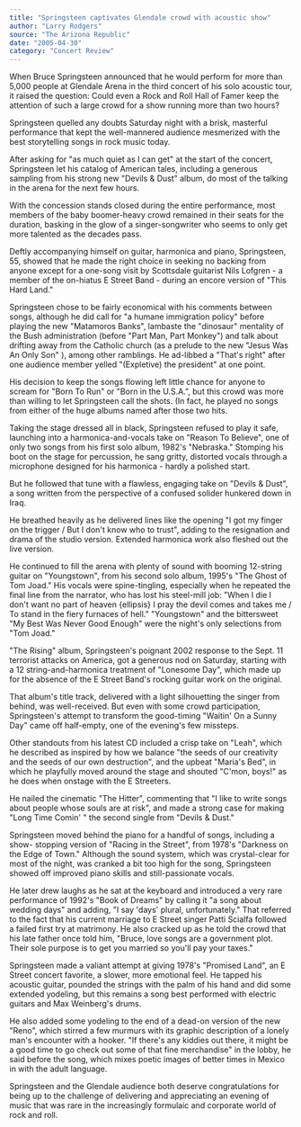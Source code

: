 ```yaml
---
title: "Springsteen captivates Glendale crowd with acoustic show"
author: "Larry Rodgers"
source: "The Arizona Republic"
date: "2005-04-30"
category: "Concert Review"
---
```


When Bruce Springsteen announced that he would perform for more than 5,000 people at Glendale Arena in the third concert of his solo acoustic tour, it raised the question: Could even a Rock and Roll Hall of Famer keep the attention of such a large crowd for a show running more than two hours?

Springsteen quelled any doubts Saturday night with a brisk, masterful performance that kept the well-mannered audience mesmerized with the best storytelling songs in rock music today.

After asking for "as much quiet as I can get" at the start of the concert, Springsteen let his catalog of American tales, including a generous sampling from his strong new "Devils & Dust" album, do most of the talking in the arena for the next few hours.

With the concession stands closed during the entire performance, most members of the baby boomer-heavy crowd remained in their seats for the duration, basking in the glow of a singer-songwriter who seems to only get more talented as the decades pass.

Deftly accompanying himself on guitar, harmonica and piano, Springsteen, 55, showed that he made the right choice in seeking no backing from anyone except for a one-song visit by Scottsdale guitarist Nils Lofgren - a member of the on-hiatus E Street Band - during an encore version of "This Hard Land."

Springsteen chose to be fairly economical with his comments between songs, although he did call for "a humane immigration policy" before playing the new "Matamoros Banks", lambaste the "dinosaur" mentality of the Bush administration (before "Part Man, Part Monkey") and talk about drifting away from the Catholic church (as a prelude to the new "Jesus Was An Only Son" ), among other ramblings. He ad-libbed a "That's right" after one audience member yelled "(Expletive) the president" at one point.

His decision to keep the songs flowing left little chance for anyone to scream for "Born To Run" or "Born in the U.S.A.", but this crowd was more than willing to let Springsteen call the shots. (In fact, he played no songs from either of the huge albums named after those two hits.

Taking the stage dressed all in black, Springsteen refused to play it safe, launching into a harmonica-and-vocals take on "Reason To Believe", one of only two songs from his first solo album, 1982's "Nebraska." Stomping his boot on the stage for percussion, he sang gritty, distorted vocals through a microphone designed for his harmonica - hardly a polished start.

But he followed that tune with a flawless, engaging take on "Devils & Dust", a song written from the perspective of a confused solider hunkered down in Iraq.

He breathed heavily as he delivered lines like the opening "I got my finger on the trigger / But I don't know who to trust", adding to the resignation and drama of the studio version. Extended harmonica work also fleshed out the live version.

He continued to fill the arena with plenty of sound with booming 12-string guitar on "Youngstown", from his second solo album, 1995's "The Ghost of Tom Joad." His vocals were spine-tingling, especially when he repeated the final line from the narrator, who has lost his steel-mill job: "When I die I don't want no part of heaven {ellipsis} I pray the devil comes and takes me / To stand in the fiery furnaces of hell." "Youngstown" and the bittersweet "My Best Was Never Good Enough" were the night's only selections from "Tom Joad."

"The Rising" album, Springsteen's poignant 2002 response to the Sept. 11 terrorist attacks on America, got a generous nod on Saturday, starting with a 12 string-and-harmonica treatment of "Lonesome Day", which made up for the absence of the E Street Band's rocking guitar work on the original.

That album's title track, delivered with a light silhouetting the singer from behind, was well-received. But even with some crowd participation, Springsteen's attempt to transform the good-timing "Waitin' On a Sunny Day" came off half-empty, one of the evening's few missteps.

Other standouts from his latest CD included a crisp take on "Leah", which he described as inspired by how we balance "the seeds of our creativity and the seeds of our own destruction", and the upbeat "Maria's Bed", in which he playfully moved around the stage and shouted "C'mon, boys!" as he does when onstage with the E Streeters.

He nailed the cinematic "The Hitter", commenting that "I like to write songs about people whose souls are at risk", and made a strong case for making "Long Time Comin' " the second single from "Devils & Dust."

Springsteen moved behind the piano for a handful of songs, including a show- stopping version of "Racing in the Street", from 1978's "Darkness on the Edge of Town." Although the sound system, which was crystal-clear for most of the night, was cranked a bit too high for the song, Springsteen showed off improved piano skills and still-passionate vocals.

He later drew laughs as he sat at the keyboard and introduced a very rare performance of 1992's "Book of Dreams" by calling it "a song about wedding days" and adding, "I say 'days' plural, unfortunately." That referred to the fact that his current marriage to E Street singer Patti Scialfa followed a failed first try at matrimony. He also cracked up as he told the crowd that his late father once told him, "Bruce, love songs are a government plot. Their sole purpose is to get you married so you'll pay your taxes."

Springsteen made a valiant attempt at giving 1978's "Promised Land", an E Street concert favorite, a slower, more emotional feel. He tapped his acoustic guitar, pounded the strings with the palm of his hand and did some extended yodeling, but this remains a song best performed with electric guitars and Max Weinberg's drums.

He also added some yodeling to the end of a dead-on version of the new "Reno", which stirred a few murmurs with its graphic description of a lonely man's encounter with a hooker. "If there's any kiddies out there, it might be a good time to go check out some of that fine merchandise" in the lobby, he said before the song, which mixes poetic images of better times in Mexico in with the adult language.

Springsteen and the Glendale audience both deserve congratulations for being up to the challenge of delivering and appreciating an evening of music that was rare in the increasingly formulaic and corporate world of rock and roll.
